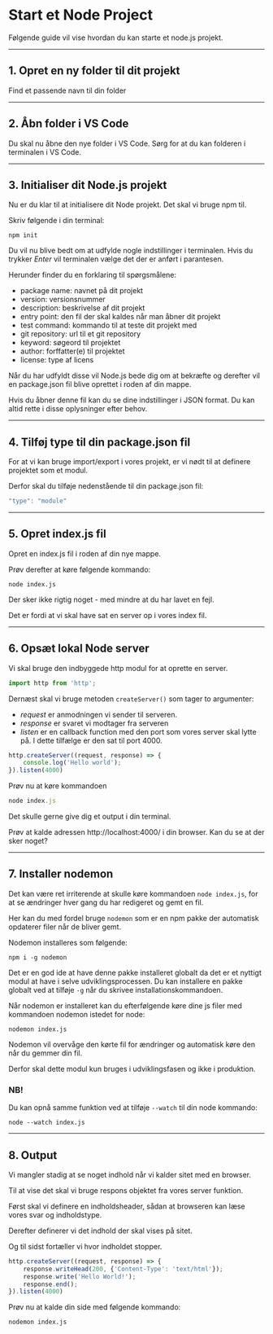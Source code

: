 # Start et Node Project

Følgende guide vil vise hvordan du kan starte et node.js projekt.
___
## 1. Opret en ny folder til dit projekt
Find et passende navn til din folder
___
## 2. Åbn folder i VS Code
Du skal nu åbne den nye folder i VS Code. Sørg for at du kan folderen i terminalen i VS Code.
___
## 3. Initialiser dit Node.js projekt
Nu er du klar til at initialisere dit Node projekt. Det skal vi bruge npm til.

Skriv følgende i din terminal:
```
npm init
```
Du vil nu blive bedt om at udfylde nogle indstillinger i terminalen. Hvis du trykker *Enter* vil terminalen vælge det der er anført i parantesen. 

Herunder finder du en forklaring til spørgsmålene:

- package name: navnet på dit projekt
- version: versionsnummer
- description: beskrivelse af dit projekt
- entry point: den fil der skal kaldes når man åbner dit projekt
- test command: kommando til at teste dit projekt med
- git repository: url til et git repository
- keyword: søgeord til projektet
- author: forffatter(e) til projektet
- license: type af licens

Når du har udfyldt disse vil Node.js bede dig om at bekræfte og derefter vil en package.json fil blive oprettet i roden af din mappe.

Hvis du åbner denne fil kan du se dine indstillinger i JSON format. Du kan altid rette i disse oplysninger efter behov.
___
## 4. Tilføj type til din package.json fil
For at vi kan bruge import/export i vores projekt, er vi nødt til at definere projektet som et modul.

Derfor skal du tilføje nedenstående til din package.json fil:
```js
"type": "module"
```
___
## 5. Opret index.js fil
Opret en index.js fil i roden af din nye mappe.

Prøv derefter at køre følgende kommando:
```
node index.js
```
Der sker ikke rigtig noget - med mindre at du har lavet en fejl.

Det er fordi at vi skal have sat en server op i vores index fil.
___
## 6. Opsæt lokal Node server
Vi skal bruge den indbyggede http modul for at oprette en server. 
```js
import http from 'http';
``` 
Dernæst skal vi bruge metoden `createServer()` som tager to argumenter: 

- *request* er anmodningen vi sender til serveren.
- *response* er svaret vi modtager fra serveren
- *listen* er en callback function med den port som vores server skal lytte på. I dette tilfælge er den sat til port 4000.

```js
http.createServer((request, response) => {
    console.log('Hello world');
}).listen(4000)
```
Prøv nu at køre kommandoen
```js
node index.js
```
Det skulle gerne give dig et output i din terminal.

Prøv at kalde adressen http://localhost:4000/ i din browser. Kan du se at der sker noget?
___
## 7. Installer nodemon
Det kan være ret irriterende at skulle køre kommandoen `node index.js`, for at se ændringer hver gang du har redigeret og gemt en fil.

Her kan du med fordel bruge `nodemon` som er en npm pakke der automatisk opdaterer filer når de bliver gemt.

Nodemon installeres som følgende:
```
npm i -g nodemon
```
Det er en god ide at have denne pakke installeret globalt da det er et nyttigt modul at have i selve udviklingsprocessen. Du kan installere en pakke globalt ved at tilføje `-g` når du skrivee installationskommandoen.

Når nodemon er installeret kan du efterfølgende køre dine js filer med kommandoen nodemon istedet for node:
```
nodemon index.js
```
Nodemon vil overvåge den kørte fil for ændringer og automatisk køre den når du gemmer din fil. 

Derfor skal dette modul kun bruges i udviklingsfasen og ikke i produktion.

### NB!
Du kan opnå samme funktion ved at tilføje `--watch` til din node kommando:
```
node --watch index.js 
```
___
## 8. Output
Vi mangler stadig at se noget indhold når vi kalder sitet med en browser. 

Til at vise det skal vi bruge respons objektet fra vores server funktion.

Først skal vi definere en indholdsheader, sådan at browseren kan læse vores svar og indholdstype. 

Derefter definerer vi det indhold der skal vises på sitet.

Og til sidst fortæller vi hvor indholdet stopper.

```js
http.createServer((request, response) => {
    response.writeHead(200, {'Content-Type': 'text/html'});
    response.write('Hello World!');
    response.end();
}).listen(4000)
```
Prøv nu at kalde din side med følgende kommando:
```
nodemon index.js
```
